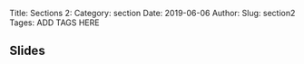 Title: Sections 2:
Category: section
Date: 2019-06-06
Author: 
Slug: section2
Tages: ADD TAGS HERE


## Slides